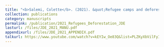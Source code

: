 ```yaml
---
title: "<b>Salemi, Colette</b>. (2021). &quot;Refugee camps and deforestation in sub-Saharan Africa.&quot; <i>Journal of Development Economics </i> 152."
collection: publications
category: manuscripts
permalink: /publication/2021_Refugees_Deforestation_JDE
lasturl: /files/JDE_2021_MANU.pdf
appendixurl: /files/JDE_2021_APPENDIX.pdf
talkurl: https://www.youtube.com/watch?v=kEYIw_Oe83Q&list=PLZKyXbVilFyItj_5t6I4AVYtzEP8uJnGX&index=66&ab_channel=%23OARES
---
```



